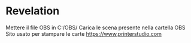 # Revelation
Mettere il file OBS in C:/OBS/
Carica le scena presente nella cartella OBS
Sito usato per stampare le carte https://www.printerstudio.com
